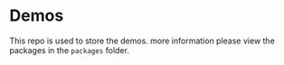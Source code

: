 # Demos

This repo is used to store the demos. more information please view the packages in the `packages` folder.
